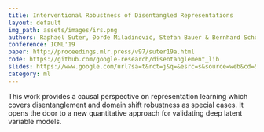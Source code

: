 ```yaml
---
title: Interventional Robustness of Disentangled Representations
layout: default
img_path: assets/images/irs.png
authors: Raphael Suter, Đorđe Miladinović, Stefan Bauer & Bernhard Schölkopf
conference: ICML'19
paper: http://proceedings.mlr.press/v97/suter19a.html
code: https://github.com/google-research/disentanglement_lib
slides: https://www.google.com/url?sa=t&rct=j&q=&esrc=s&source=web&cd=&ved=2ahUKEwic9qia4f_uAhXGAewKHcD6DlEQFjAEegQIERAD&url=https%3A%2F%2Ficml.cc%2Fmedia%2FSlides%2Ficml%2F2019%2Fhalla(13-16-00)-13-17-10-4990-robustly_disent.pdf&usg=AOvVaw0rrWR1lJGk1AstejozKBTw
category: ml
---
```


This work provides a causal perspective on representation learning which covers disentanglement and domain shift robustness as special cases. 
It opens the door to a new quantitative approach for validating deep latent variable models. 